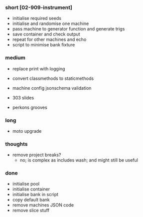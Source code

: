 ### short [02-909-instrument]

- initialise required seeds 
- initialise and randomise one machine 
- pass machine to generator function and generate trigs
- save container and check output 
- repeat for other machines and echo 
- script to minimise bank fixture

### medium

- replace print with logging
- convert classmethods to staticmethods
- machine config jsonschema validation

- 303 slides
- perkons grooves
 
### long

- moto upgrade

### thoughts

- remove project breaks?
  - no; is complex as includes wash; and might still be useful

### done

- initialise pool 
- initialise container
- initialise bank in script
- copy default bank
- remove machines JSON code
- remove slice stuff

